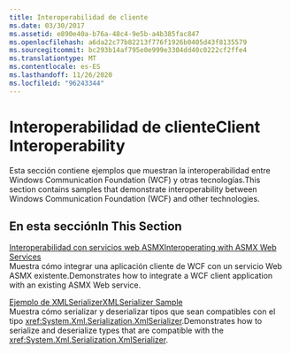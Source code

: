 ```yaml
---
title: Interoperabilidad de cliente
ms.date: 03/30/2017
ms.assetid: e890e40a-b76a-48c4-9e5b-a4b385fac847
ms.openlocfilehash: a6da22c77b82213f776f1926b0405d43f8135579
ms.sourcegitcommit: bc293b14af795e0e999e3304dd40c0222cf2ffe4
ms.translationtype: MT
ms.contentlocale: es-ES
ms.lasthandoff: 11/26/2020
ms.locfileid: "96243344"
---
```

# <a name="client-interoperability"></a><span data-ttu-id="041a6-102">Interoperabilidad de cliente</span><span class="sxs-lookup"><span data-stu-id="041a6-102">Client Interoperability</span></span>

<span data-ttu-id="041a6-103">Esta sección contiene ejemplos que muestran la interoperabilidad entre Windows Communication Foundation (WCF) y otras tecnologías.</span><span class="sxs-lookup"><span data-stu-id="041a6-103">This section contains samples that demonstrate interoperability between Windows Communication Foundation (WCF) and other technologies.</span></span>  
  
## <a name="in-this-section"></a><span data-ttu-id="041a6-104">En esta sección</span><span class="sxs-lookup"><span data-stu-id="041a6-104">In This Section</span></span>  

 [<span data-ttu-id="041a6-105">Interoperabilidad con servicios web ASMX</span><span class="sxs-lookup"><span data-stu-id="041a6-105">Interoperating with ASMX Web Services</span></span>](interoperating-with-asmx-web-services.md)  
 <span data-ttu-id="041a6-106">Muestra cómo integrar una aplicación cliente de WCF con un servicio Web ASMX existente.</span><span class="sxs-lookup"><span data-stu-id="041a6-106">Demonstrates how to integrate a WCF client application with an existing ASMX Web service.</span></span>  
  
 [<span data-ttu-id="041a6-107">Ejemplo de XMLSerializer</span><span class="sxs-lookup"><span data-stu-id="041a6-107">XMLSerializer Sample</span></span>](xmlserializer-sample.md)  
 <span data-ttu-id="041a6-108">Muestra cómo serializar y deserializar tipos que sean compatibles con el tipo <xref:System.Xml.Serialization.XmlSerializer>.</span><span class="sxs-lookup"><span data-stu-id="041a6-108">Demonstrates how to serialize and deserialize types that are compatible with the <xref:System.Xml.Serialization.XmlSerializer>.</span></span>
